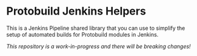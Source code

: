 Protobuild Jenkins Helpers
================================

This is a Jenkins Pipeline shared library that you can use to simplify the setup of automated builds for Protobuild modules in Jenkins.

*This repository is a work-in-progress and there will be breaking changes!*